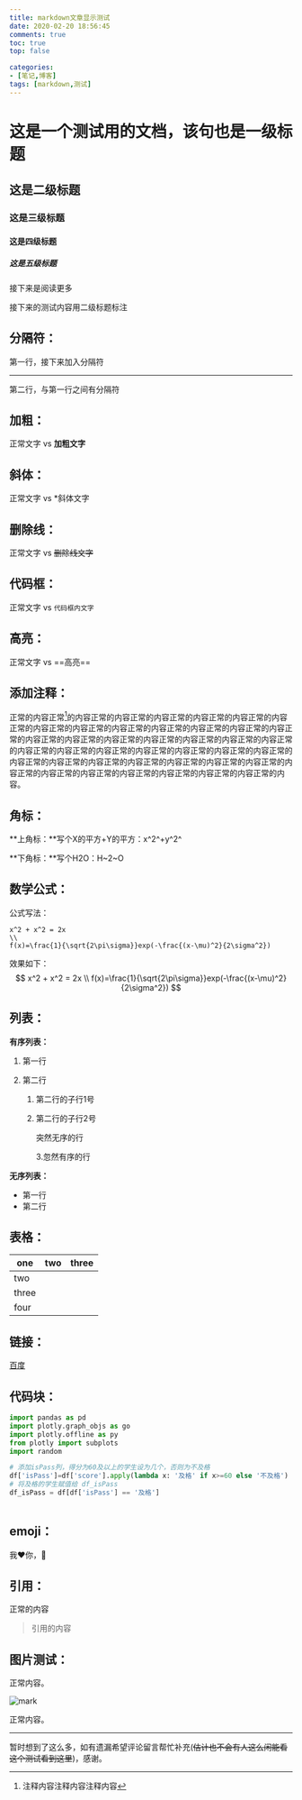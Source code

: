 ```yaml
---
title: markdown文章显示测试 
date: 2020-02-20 18:56:45 
comments: true
toc: true
top: false

categories: 
- [笔记,博客]
tags: [markdown,测试]
---
```

# 这是一个测试用的文档，该句也是一级标题

## 这是二级标题

### 这是三级标题

#### 这是四级标题

##### 这是五级标题

接下来是阅读更多 <!--more-->

接下来的测试内容用二级标题标注

## 分隔符：

第一行，接下来加入分隔符

---

第二行，与第一行之间有分隔符

## 加粗：

正常文字 vs **加粗文字**

## 斜体：

正常文字 vs *斜体文字

## 删除线：

正常文字 vs ~~删除线文字~~

## 代码框：

正常文字 vs `代码框内文字`

## 高亮：

正常文字 vs ==高亮==

## 添加注释：

正常的内容正常[^注释]的内容正常的内容正常的内容正常的内容正常的内容正常的内容正常的内容正常的内容正常的内容正常的内容正常的内容正常的内容正常的内容正常的内容正常的内容正常的内容正常的内容正常的内容正常的内容正常的内容正常的内容正常的内容正常的内容正常的内容正常的内容正常的内容正常的内容正常的内容正常的内容正常的内容正常的内容正常的内容正常的内容正常的内容正常的内容正常的内容正常的内容正常的内容正常的内容正常的内容正常的内容正常的内容。

[^注释]: 注释内容注释内容注释内容

## 角标：

**上角标：**写个X的平方+Y的平方：x^2^+y^2^

**下角标：**写个H2O：H~2~O

## 数学公式：

公式写法：

```
x^2 + x^2 = 2x 
\\
f(x)=\frac{1}{\sqrt{2\pi\sigma}}exp(-\frac{(x-\mu)^2}{2\sigma^2})
```

效果如下：
$$
x^2 + x^2 = 2x 
\\
f(x)=\frac{1}{\sqrt{2\pi\sigma}}exp(-\frac{(x-\mu)^2}{2\sigma^2})
$$

## 列表：

**有序列表：**

1. 第一行

2. 第二行

   1. 第二行的子行1号

   2. 第二行的子行2号

      突然无序的行

      3.忽然有序的行

**无序列表：**

+ 第一行
+ 第二行

## 表格：

| one   | two  | three |
| ----- | ---- | ----- |
| two   |      |       |
| three |      |       |
| four  |      |       |

## 链接：

[百度](https://www.baidu.com)

## 代码块：

```python
import pandas as pd
import plotly.graph_objs as go
import plotly.offline as py
from plotly import subplots
import random

# 添加isPass列，得分为60及以上的学生设为几个，否则为不及格
df['isPass']=df['score'].apply(lambda x: '及格' if x>=60 else '不及格')
# 将及格的学生赋值给 df_isPass
df_isPass = df[df['isPass'] == '及格']
    
```

## emoji：

我:heart:你，:kiss:

## 引用：

正常的内容

> 引用的内容

## 图片测试：

正常内容。

![mark](https://cdn.jsdelivr.net/gh/lluuiq/blog_img/img/20200324021616.png)

正常内容。

---

暂时想到了这么多，如有遗漏希望评论留言帮忙补充(~~估计也不会有人这么闲能看这个测试看到这里~~)，感谢。